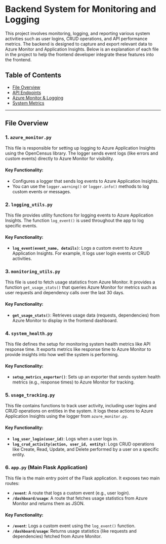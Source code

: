 # Backend System for Monitoring and Logging

This project involves monitoring, logging, and reporting various system activities such as user logins, CRUD operations, and API performance metrics. The backend is designed to capture and export relevant data to Azure Monitor and Application Insights. Below is an explanation of each file in the project to help the frontend developer integrate these features into the frontend.

## Table of Contents
- [File Overview](#file-overview)
- [API Endpoints](#api-endpoints)
- [Azure Monitor & Logging](#azure-monitor-logging)
- [System Metrics](#system-metrics)

---

## File Overview

### 1. `azure_monitor.py`
This file is responsible for setting up logging to Azure Application Insights using the OpenCensus library. The logger sends event logs (like errors and custom events) directly to Azure Monitor for visibility.

#### Key Functionality:
- Configures a logger that sends log events to Azure Application Insights.
- You can use the `logger.warning()` or `logger.info()` methods to log custom events or messages.

### 2. `logging_utils.py`
This file provides utility functions for logging events to Azure Application Insights. The function `log_event()` is used throughout the app to log specific events.

#### Key Functionality:
- **`log_event(event_name, details)`**: Logs a custom event to Azure Application Insights. For example, it logs user login events or CRUD activities.

### 3. `monitoring_utils.py`
This file is used to fetch usage statistics from Azure Monitor. It provides a function `get_usage_stats()` that queries Azure Monitor for metrics such as user requests and dependency calls over the last 30 days.

#### Key Functionality:
- **`get_usage_stats()`**: Retrieves usage data (requests, dependencies) from Azure Monitor to display in the frontend dashboard.

### 4. `system_health.py`
This file defines the setup for monitoring system health metrics like API response time. It exports metrics like response time to Azure Monitor to provide insights into how well the system is performing.

#### Key Functionality:
- **`setup_metrics_exporter()`**: Sets up an exporter that sends system health metrics (e.g., response times) to Azure Monitor for tracking.

### 5. `usage_tracking.py`
This file contains functions to track user activity, including user logins and CRUD operations on entities in the system. It logs these actions to Azure Application Insights using the logger from `azure_monitor.py`.

#### Key Functionality:
- **`log_user_login(user_id)`**: Logs when a user logs in.
- **`log_crud_activity(action, user_id, entity)`**: Logs CRUD operations like Create, Read, Update, and Delete performed by a user on a specific entity.

### 6. `app.py` (Main Flask Application)
This file is the main entry point of the Flask application. It exposes two main routes:
- **`/event`**: A route that logs a custom event (e.g., user login).
- **`/dashboard/usage`**: A route that fetches usage statistics from Azure Monitor and returns them as JSON.

#### Key Functionality:
- **`/event`**: Logs a custom event using the `log_event()` function.
- **`/dashboard/usage`**: Returns usage statistics (like requests and dependencies) fetched from Azure Monitor.
